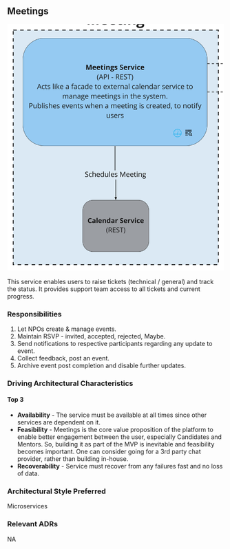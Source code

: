## Meetings
![Image](../diagrams/quanta/meeting-quanta.jpg)

This service enables users to raise tickets (technical / general) and track the status. It provides support team access to all tickets and current progress.

### Responsibilities
1. Let NPOs create & manage events.
2. Maintain RSVP - invited, accepted, rejected, Maybe.
3. Send notifications to respective participants regarding any update to event.
4. Collect feedback, post an event.
5. Archive event post completion and disable further updates.

### Driving Architectural Characteristics

#### Top 3
* **Availability** - The service must be available at all times since other services are dependent on it.
* **Feasibility** - Meetings is the core value proposition of the platform to enable better engagement between the user, especially Candidates and Mentors. So, building it as part of the MVP is inevitable and feasibility becomes important. One can consider going for a 3rd party chat provider, rather than building in-house.
* **Recoverability** - Service must recover from any failures fast and no loss of data.

### Architectural Style Preferred
Microservices

### Relevant ADRs
NA

